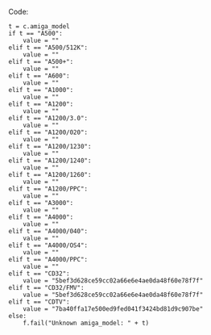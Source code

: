 Code:

    t = c.amiga_model
    if t == "A500":
        value = ""
    elif t == "A500/512K":
        value = ""
    elif t == "A500+":
        value = ""
    elif t == "A600":
        value = ""
    elif t == "A1000":
        value = ""
    elif t == "A1200":
        value = ""
    elif t == "A1200/3.0":
        value = ""
    elif t == "A1200/020":
        value = ""
    elif t == "A1200/1230":
        value = ""
    elif t == "A1200/1240":
        value = ""
    elif t == "A1200/1260":
        value = ""
    elif t == "A1200/PPC":
        value = ""
    elif t == "A3000":
        value = ""
    elif t == "A4000":
        value = ""
    elif t == "A4000/040":
        value = ""
    elif t == "A4000/OS4":
        value = ""
    elif t == "A4000/PPC":
        value = ""
    elif t == "CD32":
        value = "5bef3d628ce59cc02a66e6e4ae0da48f60e78f7f"
    elif t == "CD32/FMV":
        value = "5bef3d628ce59cc02a66e6e4ae0da48f60e78f7f"
    elif t == "CDTV":
        value = "7ba40ffa17e500ed9fed041f3424bd81d9c907be"
    else:
        f.fail("Unknown amiga_model: " + t)
